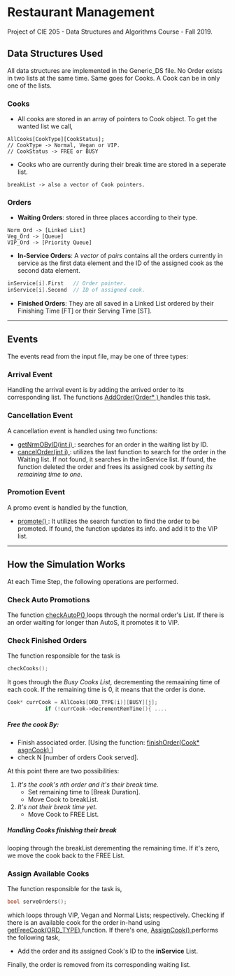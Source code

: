 # Restaurant Management

Project of CIE 205 - Data Structures and Algorithms Course - Fall 2019.

## Data Structures Used

All data structures are implemented in the Generic_DS file. No Order exists in two lists at the same time.
Same goes for Cooks. A Cook can be in only one of the lists.

### Cooks 

* All cooks are stored in an array of pointers to Cook object. To get the wanted list we call,

```
AllCooks[CookType][CookStatus];
// CookType -> Normal, Vegan or VIP.
// CookStatus -> FREE or BUSY
```

* Cooks who are currently during their break time are stored in a seperate list.

```
breakList -> also a vector of Cook pointers.
```

### Orders

* **Waiting Orders**: stored in three places according to their type.

```
Norm_Ord -> [Linked List]
Veg_Ord -> [Queue]
VIP_Ord -> [Priority Queue]
```

* **In-Service Orders**: A *vector* of *pairs* contains all the orders currently in service as the first data element and the
ID of the assigned cook as the second data element. 

```C++
inService[i].First   // Order pointer.
inService[i].Second  // ID of assigned cook.
```

* **Finished Orders**: They are all saved in a Linked List ordered by their Finishing Time [FT] or their Serving Time [ST].

---
## Events
The events read from the input file, may be one of three types:

### Arrival Event
Handling the arrival event is by adding the arrived order to its corresponding list. The functions [ AddOrder(Order* ) ](https://github.com/riham-basheer/DS_Project/blob/f10c79ec4e08ff9c6c75f26219c1f8187306cf74/DS%20Project/Rest/Restaurant.cpp#L189-L210) 
handles this task.

### Cancellation Event
A cancellation event is handled using two functions:
* [ getNrmOByID(int i) ](https://github.com/riham-basheer/DS_Project/blob/f10c79ec4e08ff9c6c75f26219c1f8187306cf74/DS%20Project/Rest/Restaurant.cpp#L274-L284 ): searches for an order
in the waiting list by ID.
* [ cancelOrder(int i) ](https://github.com/riham-basheer/DS_Project/blob/f10c79ec4e08ff9c6c75f26219c1f8187306cf74/DS%20Project/Rest/Restaurant.cpp#L287-L311) : utilizes the last function to search for the order in the Waiting list. If not found, it searches in the inService list. If found, the function deleted the order and frees its assigned cook by *setting its remaining time to one*.

### Promotion Event
A promo event is handled by the function,
* [ promote() ](https://github.com/riham-basheer/DS_Project/blob/f10c79ec4e08ff9c6c75f26219c1f8187306cf74/DS%20Project/Rest/Restaurant.cpp#L287-L311) : It utilizes the search 
function to find the order to be promoted. If found, the function updates its info. and add it to the VIP list.

---
## How the Simulation Works

At each Time Step, the following operations are performed.

### Check Auto Promotions

The function [ checkAutoP() ](https://github.com/riham-basheer/DS_Project/blob/f10c79ec4e08ff9c6c75f26219c1f8187306cf74/DS%20Project/Rest/Restaurant.cpp#L259-L271) loops through the normal
order's List. If there is an order waiting for longer than AutoS, it promotes it to VIP. 

### Check Finished Orders

The function responsible for the task is 
```C++
checkCooks();
```
It goes through the *Busy Cooks List*, decrementing the remaaining time of each cook. If the remaining time is 0, it means that the 
order is done. 
```C++
Cook* currCook = AllCooks[ORD_TYPE(i)][BUSY][j];
			if (!currCook->decrementRemTime(){ ....
```
##### Free the cook By:
* Finish associated order. [Using the function: [ finishOrder(Cook* asgnCook) ](https://github.com/riham-basheer/DS_Project/blob/f10c79ec4e08ff9c6c75f26219c1f8187306cf74/DS%20Project/Rest/Restaurant.cpp#L259-L271)]
* check N [number of orders Cook served].

At this point there are two possibilities:
1. *It's the cook's *nth* order and it's their break time.*
   - Set remaining time to [Break Duration].
   - Move Cook to breakList.
2. *It's not their break time yet.*
   - Move Cook to FREE List.

##### *Handling Cooks finishing their break*
looping through the breakList derementing the remaining time. If it's zero, we move the cook back to the FREE List.

### Assign Available Cooks

The function responsible for the task is,
```C++
bool serveOrders(); 
```
which loops through VIP, Vegan and Normal Lists; respectively. Checking if there is an available cook for the order in-hand using 
[ getFreeCook(ORD_TYPE) ](https://github.com/riham-basheer/DS_Project/blob/f10c79ec4e08ff9c6c75f26219c1f8187306cf74/DS%20Project/Rest/Restaurant.cpp#L363-L390) function. 
If there's one, [ AssignCook() ](https://github.com/riham-basheer/DS_Project/blob/f10c79ec4e08ff9c6c75f26219c1f8187306cf74/DS%20Project/Rest/Restaurant.cpp#L394-L414) performs the following task,
* Add the order and its assigned Cook's ID to the **inService** List.

Finally, the order is removed from its corresponding waiting list.

